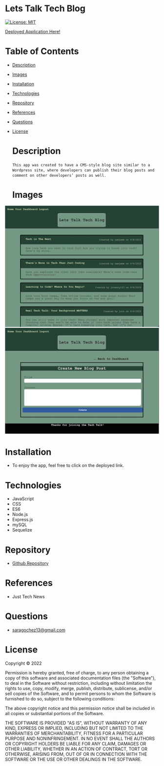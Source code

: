 # Lets Talk Tech Blog

[![License: MIT](https://img.shields.io/badge/License-MIT-yellow.svg)](https://opensource.org/licenses/MIT)

[Deployed Application Here!](https://lit-caverns-99502.herokuapp.com/)

# Table of Contents

- [Description](#description)
- [Images](#images)
- [Installation](#installation)
- [Technologies](#technologies)
- [Repository](#repository)
- [References](#references)
- [Questions](#questions)
- [License](#license)

  # Description

  `This app was created to have a CMS-style blog site similar to a Wordpress site, where developers can publish their blog posts and comment on other developers’ posts as well.`

  # Images

<img src="./public/images/letstalktech3.png" />
<img src="./public/images/letstalktech.png" />

# Installation

- To enjoy the app, feel free to click on the deployed link.

# Technologies

- JavaScript
- CSS
- ES6
- Node.js
- Express.js
- mySQL
- Sequelize

# Repository

- <a href="https://github.com/saraoros">Github Repository</a>

# References

- Just Tech News

# Questions

- saragochez13@gmail.com

# License

Copyright © 2022

Permission is hereby granted, free of charge, to any person obtaining a copy of this software and associated documentation files (the "Software"), to deal in the Software without restriction, including without limitation the rights to use, copy, modify, merge, publish, distribute, sublicense, and/or sell copies of the Software, and to permit persons to whom the Software is furnished to do so, subject to the following conditions:

The above copyright notice and this permission notice shall be included in all copies or substantial portions of the Software.

THE SOFTWARE IS PROVIDED "AS IS", WITHOUT WARRANTY OF ANY KIND, EXPRESS OR IMPLIED, INCLUDING BUT NOT LIMITED TO THE WARRANTIES OF MERCHANTABILITY, FITNESS FOR A PARTICULAR PURPOSE AND NONINFRINGEMENT. IN NO EVENT SHALL THE AUTHORS OR COPYRIGHT HOLDERS BE LIABLE FOR ANY CLAIM, DAMAGES OR OTHER LIABILITY, WHETHER IN AN ACTION OF CONTRACT, TORT OR OTHERWISE, ARISING FROM, OUT OF OR IN CONNECTION WITH THE SOFTWARE OR THE USE OR OTHER DEALINGS IN THE SOFTWARE.
